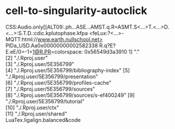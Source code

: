 # cell-to-singularity-autoclick 
CSS:Audio.only[[ALT09:.ph...ASE...AMST.q.R=ASMT.S<...>T.<...>D.<...>:S.T.D.:cdic.kplutophase.kfpa
<feLux:?<...>-MQTT:html://www.earth.nullschool.net>
PlDa_USD.Aa0x00000000002582338
R.q?E?E.eE/0=-1=1@R.PR=colorspace:
0x56549d3a3910
1] "."                                        
 [2] "./.Rproj.user"                            
 [3] "./.Rproj.user/5E356799"                   
 [4] "./.Rproj.user/5E356799/bibliography-index"
 [5] "./.Rproj.user/5E356799/presentation"      
 [6] "./.Rproj.user/5E356799/profiles-cache"    
 [7] "./.Rproj.user/5E356799/sources"           
 [8] "./.Rproj.user/5E356799/sources/s-ef400249"
 [9] "./.Rproj.user/5E356799/tutorial"          
[10] "./.Rproj.user/ctx"                        
[11] "./.Rproj.user/shared"           
LuaTex.ligalign.balanced&code
